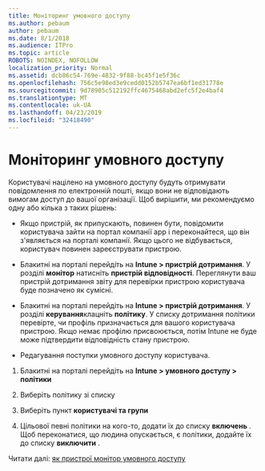 ```yaml
---
title: Моніторинг умовного доступу
ms.author: pebaum
author: pebaum
ms.date: 8/1/2018
ms.audience: ITPro
ms.topic: article
ROBOTS: NOINDEX, NOFOLLOW
localization_priority: Normal
ms.assetid: dcb86c54-769e-4832-9f88-bc45f1e5f36c
ms.openlocfilehash: 756c5e98ed3e9cedd0152b5747ea6bf1ed31778e
ms.sourcegitcommit: 9d78905c512192ffc4675468abd2efc5f2e4baf4
ms.translationtype: MT
ms.contentlocale: uk-UA
ms.lasthandoff: 04/23/2019
ms.locfileid: "32418490"
---
```

# <a name="monitoring-conditional-access"></a>Моніторинг умовного доступу

Користувачі націлено на умовного доступу будуть отримувати повідомлення по електронній пошті, якщо вони не відповідають вимогам доступ до вашої організації. Щоб вирішити, ми рекомендуємо одну або кілька з таких рішень:
  
- Якщо пристрій, як припускають, повинен бути, повідомити користувача зайти на портал компанії app і переконайтеся, що він з'являється на порталі компанії. Якщо цього не відбувається, користувач повинен зареєструвати пристрою.
    
- Блакитні на порталі перейдіть на **Intune \> пристрій дотримання**. У розділі **монітор** натисніть **пристрій відповідності**. Переглянути ваш пристрій дотримання звіту для перевірки пристрою користувача буде позначено як сумісні. 
    
- Блакитні на порталі перейдіть на **Intune \> пристрій дотримання**. У розділі **керування**клацніть **політику**. У списку дотримання політики перевірте, чи профіль призначається для вашого користувача пристрою. Якщо немає профілю присвоюється, потім Intune не буде може підтвердити відповідність стану пристрою. 
    
- Редагування поступки умовного доступу користувача.
    
1. Блакитні на порталі перейдіть на **Intune \> умовного доступу \> політики**
    
2. Виберіть політику зі списку
    
3. Виберіть пункт **користувачі та групи**
    
4. Цільової певні політики на кого-то, додати їх до списку **включень** . Щоб переконатися, що людина опускається, є політики, додайте їх до списку **виключити** . 
    
Читати далі: [як пристрої монітор умовного доступу](https://docs.microsoft.com/intune/conditional-access-exchange-monitor)
  

